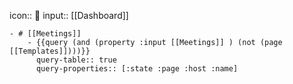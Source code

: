 icon:: 📝
input:: [[Dashboard]]

	- # [[Meetings]]
		- {{query (and (property :input [[Meetings]] ) (not (page [[Templates]])))}}
		  query-table:: true
		  query-properties:: [:state :page :host :name]
